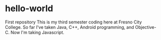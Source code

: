 # hello-world
First repository
This is my third semester coding here at Fresno City College. So far I've taken Java, C++, Android programming, and Objective-C. Now I'm taking Javascript.
